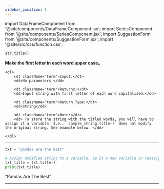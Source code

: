 ```yaml
---
sidebar_position: 1
---
```


import DataFrameComponent from '@site/components/DataFrameComponent.jsx';
import SeriesComponent from '@site/components/SeriesComponent.jsx';
import SuggestionForm from '@site/components/SuggestionForm.jsx';
import '@site/src/css/function.css';

<code>str.title()</code>

<div className='base'>
    <p><strong>Make the first letter in each word upper case。</strong></p>

    <dl>
        <dt className='term'>Input:</dt>
        <dd>No parameters.</dd>

        <dt className='term'>Returns:</dt>
        <dd>Input string with first letter of each word capitalized.</dd>

        <dt className='term'>Return Type:</dt>
        <dd>String</dd>

        <dt className='term'>Note:</dt>
        <dd> To store the string with the titled words, you will have to assign it a variable. I.e., `sample_string.title()` does not modify the original string. See example below. </dd>

    </dl>
</div>

---

```python
txt = "pandas are the best" 

# Assign modified string to a variable, be it a new variable or reassign to original txt. 
txt_title = txt.title()
print(txt_title)
```
"Pandas Are The Best"



---
<SuggestionForm/>